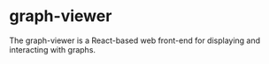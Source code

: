 # graph-viewer

The graph-viewer is a React-based web front-end for displaying and interacting with graphs.